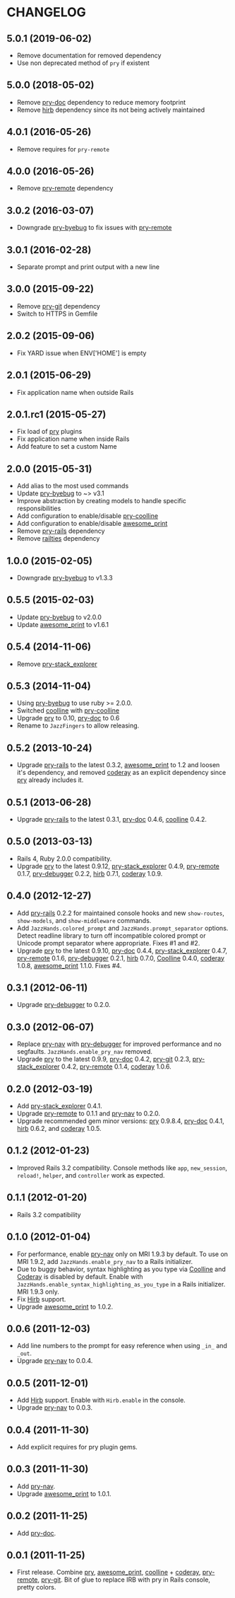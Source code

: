 # CHANGELOG

## 5.0.1 (2019-06-02)
* Remove documentation for removed dependency
* Use non deprecated method of `pry` if existent

## 5.0.0 (2018-05-02)
* Remove [pry-doc][pry-doc] dependency to reduce memory footprint
* Remove [hirb][hirb] dependency since its not being actively maintained

## 4.0.1 (2016-05-26)
* Remove requires for `pry-remote`

## 4.0.0 (2016-05-26)
* Remove [pry-remote][pry-remote] dependency

## 3.0.2 (2016-03-07)
* Downgrade [pry-byebug][pry-byebug] to fix issues with [pry-remote][pry-remote]

## 3.0.1 (2016-02-28)
* Separate prompt and print output with a new line

## 3.0.0 (2015-09-22)

* Remove [pry-git] dependency
* Switch to HTTPS in Gemfile

## 2.0.2 (2015-09-06)

* Fix YARD issue when ENV['HOME'] is empty

## 2.0.1 (2015-06-29)

* Fix application name when outside Rails

## 2.0.1.rc1 (2015-05-27)

* Fix load of [pry][pry] plugins
* Fix application name when inside Rails
* Add feature to set a custom Name

## 2.0.0 (2015-05-31)

* Add alias to the most used commands
* Update [pry-byebug][pry-byebug] to ~> v3.1
* Improve abstraction by creating models to handle specific responsibilities
* Add configuration to enable/disable [pry-coolline][pry-coolline]
* Add configuration to enable/disable [awesome_print][awesome_print]
* Remove [pry-rails][pry-rails] dependency
* Remove [railties][railties] dependency

## 1.0.0 (2015-02-05)
* Downgrade [pry-byebug][pry-byebug] to v1.3.3

## 0.5.5 (2015-02-03)

* Update [pry-byebug][pry-byebug] to v2.0.0
* Update [awesome_print][awesome_print] to v1.6.1

## 0.5.4 (2014-11-06)

* Remove [pry-stack_explorer][pry-stack_explorer]

## 0.5.3 (2014-11-04)

* Using [pry-byebug][pry-byebug] to use ruby >= 2.0.0.
* Switched [coolline][coolline] with [pry-coolline][pry-coolline]
* Upgrade [pry][pry] to 0.10, [pry-doc][pry-doc] to 0.6
* Rename to `JazzFingers` to allow releasing.

## 0.5.2 (2013-10-24)

* Upgrade [pry-rails][pry-rails] to the latest 0.3.2,
  [awesome_print][awesome_print] to 1.2 and loosen it's dependency, and removed
  [coderay][coderay] as an explicit dependency since [pry][pry] already includes
  it.

## 0.5.1 (2013-06-28)

* Upgrade [pry-rails][pry-rails] to the latest 0.3.1, [pry-doc][pry-doc] 0.4.6,
  [coolline][coolline] 0.4.2.


## 0.5.0 (2013-03-13)

* Rails 4, Ruby 2.0.0 compatibility.
* Upgrade [pry][pry] to the latest 0.9.12,
  [pry-stack_explorer][pry-stack_explorer] 0.4.9, [pry-remote][pry-remote]
  0.1.7, [pry-debugger][pry-debugger] 0.2.2, [hirb][hirb] 0.7.1,
  [coderay][coderay] 1.0.9.


## 0.4.0 (2012-12-27)

* Add [pry-rails][pry-rails] 0.2.2 for maintained console hooks and new
  `show-routes`, `show-models`, and `show-middleware` commands.
* Add `JazzHands.colored_prompt` and `JazzHands.prompt_separator` options.
  Detect readline library to turn off incompatible colored prompt or Unicode
  prompt separator where appropriate. Fixes #1 and #2.
* Upgrade [pry][pry] to the latest 0.9.10, [pry-doc][pry-doc] 0.4.4,
  [pry-stack_explorer][pry-stack_explorer] 0.4.7, [pry-remote][pry-remote]
  0.1.6, [pry-debugger][pry-debugger] 0.2.1, [hirb][hirb] 0.7.0,
  [Coolline][coolline] 0.4.0, [coderay][coderay] 1.0.8,
  [awesome_print][awesome_print] 1.1.0. Fixes #4.

## 0.3.1 (2012-06-11)

* Upgrade [pry-debugger][pry-debugger] to 0.2.0.

## 0.3.0 (2012-06-07)

* Replace [pry-nav][pry-nav] with [pry-debugger][pry-debugger] for improved
  performance and no segfaults. `JazzHands.enable_pry_nav` removed.
* Upgrade [pry][pry] to the latest 0.9.9, [pry-doc][pry-doc] 0.4.2,
  [pry-git][pry-git] 0.2.3, [pry-stack_explorer][pry-stack_explorer] 0.4.2,
  [pry-remote][pry-remote] 0.1.4, [coderay][coderay] 1.0.6.

## 0.2.0 (2012-03-19)

* Add [pry-stack_explorer][pry-stack_explorer] 0.4.1.
* Upgrade [pry-remote][pry-remote] to 0.1.1 and [pry-nav][pry-nav] to 0.2.0.
* Upgrade recommended gem minor versions: [pry][pry] 0.9.8.4, [pry-doc][pry-doc]
  0.4.1, [hirb][hirb] 0.6.2, and [coderay][coderay] 1.0.5.

## 0.1.2 (2012-01-23)

* Improved Rails 3.2 compatibility. Console methods like `app`, `new_session`,
  `reload!`, `helper`, and `controller` work as expected.

## 0.1.1 (2012-01-20)

* Rails 3.2 compatibility

## 0.1.0 (2012-01-04)

* For performance, enable [pry-nav][pry-nav] only on MRI 1.9.3 by default. To
  use on MRI 1.9.2, add `JazzHands.enable_pry_nav` to a Rails initializer.
* Due to buggy behavior, syntax highlighting as you type via
  [Coolline][coolline] and [Coderay][coderay] is disabled by default. Enable
  with `JazzHands.enable_syntax_highlighting_as_you_type` in a Rails
  initializer. MRI 1.9.3 only.
* Fix [Hirb][hirb] support.
* Upgrade [awesome_print][awesome_print] to 1.0.2.

## 0.0.6 (2011-12-03)

* Add line numbers to the prompt for easy reference when using `_in_` and
  `_out`.
* Upgrade [pry-nav][pry-nav] to 0.0.4.


## 0.0.5 (2011-12-01)

* Add [Hirb][hirb] support. Enable with `Hirb.enable` in the console.
* Upgrade [pry-nav][pry-nav] to 0.0.3.


## 0.0.4 (2011-11-30)

* Add explicit requires for pry plugin gems.


## 0.0.3 (2011-11-30)

* Add [pry-nav][pry-nav].
* Upgrade [awesome_print][awesome_print] to 1.0.1.


## 0.0.2 (2011-11-25)

* Add [pry-doc][pry-doc].


## 0.0.1 (2011-11-25)

* First release. Combine [pry][pry], [awesome_print][awesome_print],
  [coolline][coolline] + [coderay][coderay], [pry-remote][pry-remote],
  [pry-git][pry-git]. Bit of glue to replace IRB with pry in Rails console,
  pretty colors.


[pry]:                http://pry.github.com
[awesome_print]:      https://github.com/michaeldv/awesome_print
[pry-doc]:            https://github.com/pry/pry-doc
[pry-git]:            https://github.com/pry/pry-git
[pry-nav]:            https://github.com/nixme/pry-nav
[pry-remote]:         https://github.com/Mon-Ouie/pry-remote
[coolline]:           https://github.com/Mon-Ouie/coolline
[pry-coolline]:        https://github.com/pry/pry-coolline
[coderay]:            https://github.com/rubychan/coderay
[hirb]:               https://github.com/cldwalker/hirb
[pry-stack_explorer]: https://github.com/pry/pry-stack_explorer
[pry-debugger]:       https://github.com/nixme/pry-debugger
[pry-rails]:          https://github.com/rweng/pry-rails
[pry-byebug]:         https://github.com/deivid-rodriguez/pry-byebug
[railties]:           https://github.com/rails/rails
